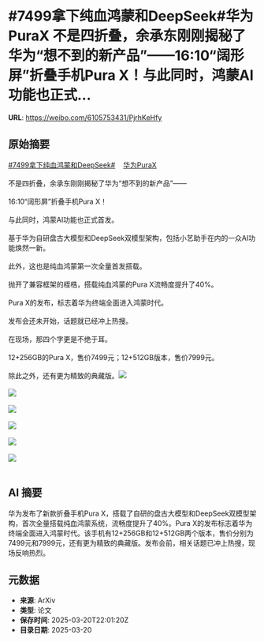 # #7499拿下纯血鸿蒙和DeepSeek#华为PuraX 不是四折叠，余承东刚刚揭秘了华为“想不到的新产品”——16:10“阔形屏”折叠手机Pura X！与此同时，鸿蒙AI功能也正式...

**URL**: https://weibo.com/6105753431/PjrhKeHfy

## 原始摘要

<a href="https://m.weibo.cn/search?containerid=231522type%3D1%26t%3D10%26q%3D%237499%E6%8B%BF%E4%B8%8B%E7%BA%AF%E8%A1%80%E9%B8%BF%E8%92%99%E5%92%8CDeepSeek%23&amp;extparam=%237499%E6%8B%BF%E4%B8%8B%E7%BA%AF%E8%A1%80%E9%B8%BF%E8%92%99%E5%92%8CDeepSeek%23" data-hide=""><span class="surl-text">#7499拿下纯血鸿蒙和DeepSeek#</span></a><a href="https://m.weibo.cn/p/index?extparam=%E5%8D%8E%E4%B8%BAPuraX&amp;containerid=1008083ececec34a5692ee4c5fe9b4aa134882" data-hide=""><span class="url-icon"><img style="width: 1rem;height: 1rem" src="https://n.sinaimg.cn/photo/5213b46e/20180926/timeline_card_small_super_default.png" referrerpolicy="no-referrer"></span><span class="surl-text">华为PuraX</span></a> <br><br>不是四折叠，余承东刚刚揭秘了华为“想不到的新产品”——<br><br>16:10“阔形屏”折叠手机Pura X！<br><br>与此同时，鸿蒙AI功能也正式首发。<br><br>基于华为自研盘古大模型和DeepSeek双模型架构，包括小艺助手在内的一众AI功能焕然一新。<br><br>此外，这也是纯血鸿蒙第一次全量首发搭载。<br><br>抛开了兼容框架的桎梏，搭载纯血鸿蒙的Pura X流畅度提升了40%。<br><br>Pura X的发布，标志着华为终端全面进入鸿蒙时代。<br><br>发布会还未开始，话题就已经冲上热搜。<br><br>在现场，那四个字更是不绝于耳。<br><br>12+256GB的Pura X，售价7499元；12+512GB版本，售价7999元。<br><br>除此之外，还有更为精致的典藏版。<img style="" src="https://tvax2.sinaimg.cn/large/006Fd7o3gy1hznl2k28t1j30u00miwno.jpg" referrerpolicy="no-referrer"><br><br><img style="" src="https://tvax4.sinaimg.cn/large/006Fd7o3gy1hznl2mvi35j30u00migui.jpg" referrerpolicy="no-referrer"><br><br><img style="" src="https://tvax4.sinaimg.cn/large/006Fd7o3gy1hznl2pqsy6j30u00mi7kb.jpg" referrerpolicy="no-referrer"><br><br><img style="" src="https://tvax4.sinaimg.cn/large/006Fd7o3gy1hznl2t0d43j30u00min4w.jpg" referrerpolicy="no-referrer"><br><br><img style="" src="https://tvax3.sinaimg.cn/large/006Fd7o3gy1hznl2wcjnbj30u00migu9.jpg" referrerpolicy="no-referrer"><br><br><img style="" src="https://tvax3.sinaimg.cn/large/006Fd7o3gy1hznl305bw1j30u00mi14q.jpg" referrerpolicy="no-referrer"><br><br>

## AI 摘要

华为发布了新款折叠手机Pura X，搭载了自研的盘古大模型和DeepSeek双模型架构，首次全量搭载纯血鸿蒙系统，流畅度提升了40%。Pura X的发布标志着华为终端全面进入鸿蒙时代。该手机有12+256GB和12+512GB两个版本，售价分别为7499元和7999元，还有更为精致的典藏版。发布会前，相关话题已冲上热搜，现场反响热烈。

## 元数据

- **来源**: ArXiv
- **类型**: 论文
- **保存时间**: 2025-03-20T22:01:20Z
- **目录日期**: 2025-03-20

